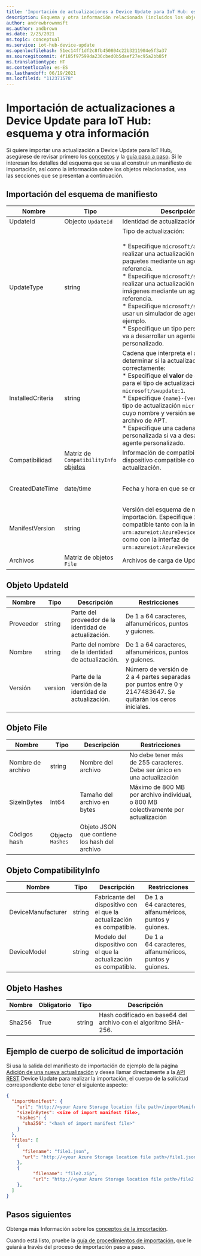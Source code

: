 ```yaml
---
title: 'Importación de actualizaciones a Device Update para IoT Hub: esquema y otra información | Microsoft Docs'
description: Esquema y otra información relacionada (incluidos los objetos) que se usan al importar actualizaciones a Device Update para IoT Hub.
author: andrewbrownmsft
ms.author: andbrown
ms.date: 2/25/2021
ms.topic: conceptual
ms.service: iot-hub-device-update
ms.openlocfilehash: 51ec14ff1df2c8fb450804c22b3211904e5f3a37
ms.sourcegitcommit: 4f185f97599da236cbed0b5daef27ec95a2bb85f
ms.translationtype: HT
ms.contentlocale: es-ES
ms.lasthandoff: 06/19/2021
ms.locfileid: "112371578"
---
```

# <a name="importing-updates-into-device-update-for-iot-hub---schema-and-other-information"></a>Importación de actualizaciones a Device Update para IoT Hub: esquema y otra información
Si quiere importar una actualización a Device Update para IoT Hub, asegúrese de revisar primero los [conceptos](import-concepts.md) y la [guía paso a paso](import-update.md). Si le interesan los detalles del esquema que se usa al construir un manifiesto de importación, así como la información sobre los objetos relacionados, vea las secciones que se presentan a continuación.

## <a name="import-manifest-schema"></a>Importación del esquema de manifiesto

| Nombre | Tipo | Descripción | Restricciones |
| --------- | --------- | --------- | --------- |
| UpdateId | Objecto `UpdateId` | Identidad de actualización. |
| UpdateType | string | Tipo de actualización: <br/><br/> * Especifique `microsoft/apt:1` al realizar una actualización basada en paquetes mediante un agente de referencia.<br/> * Especifique `microsoft/swupdate:1` al realizar una actualización basada en imágenes mediante un agente de referencia.<br/> * Especifique `microsoft/simulator:1` al usar un simulador de agente de ejemplo.<br/> * Especifique un tipo personalizado si va a desarrollar un agente personalizado. | Formato: <br/> `{provider}/{type}:{typeVersion}`<br/><br/> Un máximo de 32 caracteres en total. |
| InstalledCriteria | string | Cadena que interpreta el agente para determinar si la actualización se aplicó correctamente:  <br/> * Especifique el **valor** de SWVersion para el tipo de actualización `microsoft/swupdate:1`.<br/> * Especifique `{name}-{version}` para el tipo de actualización `microsoft/apt:1`, cuyo nombre y versión se obtienen del archivo de APT.<br/> * Especifique una cadena personalizada si va a desarrollar un agente personalizado.<br/> | 64 caracteres como máximo |
| Compatibilidad | Matriz de `CompatibilityInfo` [objetos](#compatibilityinfo-object) | Información de compatibilidad del dispositivo compatible con esta actualización. | Un máximo de 10 elementos |
| CreatedDateTime | date/time | Fecha y hora en que se creó la carpeta. | Formato de fecha y hora delimitado que sigue la norma ISO 8601, en UTC |
| ManifestVersion | string | Versión del esquema de manifiesto de importación. Especifique `2.0`, que será compatible tanto con la interfaz de `urn:azureiot:AzureDeviceUpdateCore:1`, como con la interfaz de `urn:azureiot:AzureDeviceUpdateCore:4`. | Debe ser `2.0` |
| Archivos | Matriz de objetos `File` | Archivos de carga de Update | Un máximo de cinco archivos |

## <a name="updateid-object"></a>Objeto UpdateId

| Nombre | Tipo | Descripción | Restricciones |
| --------- | --------- | --------- | --------- |
| Proveedor | string | Parte del proveedor de la identidad de actualización. | De 1 a 64 caracteres, alfanuméricos, puntos y guiones. |
| Nombre | string | Parte del nombre de la identidad de actualización. | De 1 a 64 caracteres, alfanuméricos, puntos y guiones. |
| Versión | version | Parte de la versión de la identidad de actualización. | Número de versión de 2 a 4 partes separadas por puntos entre 0 y 2147483647. Se quitarán los ceros iniciales. |

## <a name="file-object"></a>Objeto File

| Nombre | Tipo | Descripción | Restricciones |
| --------- | --------- | --------- | --------- |
| Nombre de archivo | string | Nombre del archivo | No debe tener más de 255 caracteres. Debe ser único en una actualización |
| SizeInBytes | Int64 | Tamaño del archivo en bytes | Máximo de 800 MB por archivo individual, o 800 MB colectivamente por actualización |
| Códigos hash | Objecto `Hashes` | Objeto JSON que contiene los hash del archivo |

## <a name="compatibilityinfo-object"></a>Objeto CompatibilityInfo

| Nombre | Tipo | Descripción | Restricciones |
| --- | --- | --- | --- |
| DeviceManufacturer | string | Fabricante del dispositivo con el que la actualización es compatible. | De 1 a 64 caracteres, alfanuméricos, puntos y guiones. |
| DeviceModel | string | Modelo del dispositivo con el que la actualización es compatible. | De 1 a 64 caracteres, alfanuméricos, puntos y guiones. |

## <a name="hashes-object"></a>Objeto Hashes

| Nombre | Obligatorio | Tipo | Descripción |
| --------- | --------- | --------- | --------- |
| Sha256 | True | string | Hash codificado en base64 del archivo con el algoritmo SHA-256. |

## <a name="example-import-request-body"></a>Ejemplo de cuerpo de solicitud de importación

Si usa la salida del manifiesto de importación de ejemplo de la página [Adición de una nueva actualización](./import-update.md#review-the-generated-import-manifest) y desea llamar directamente a la [API REST](/rest/api/deviceupdate/updates) Device Update para realizar la importación, el cuerpo de la solicitud correspondiente debe tener el siguiente aspecto:

```json
{
  "importManifest": {
    "url": "http://<your Azure Storage location file path>/importManifest.json",
    "sizeInBytes": <size of import manifest file>,
    "hashes": {
      "sha256": "<hash of import manifest file>"
    }
  },
  "files": [
    {
      "filename": "file1.json",
      "url": "http://<your Azure Storage location file path>/file1.json"
    },
    {
          "filename": "file2.zip",
          "url": "http://<your Azure Storage location file path>/file2.zip"
    },
  ]
}
```

## <a name="next-steps"></a>Pasos siguientes

Obtenga más Información sobre los [conceptos de la importación](./import-concepts.md).

Cuando está listo, pruebe la [guía de procedimientos de importación](./import-update.md), que le guiará a través del proceso de importación paso a paso.